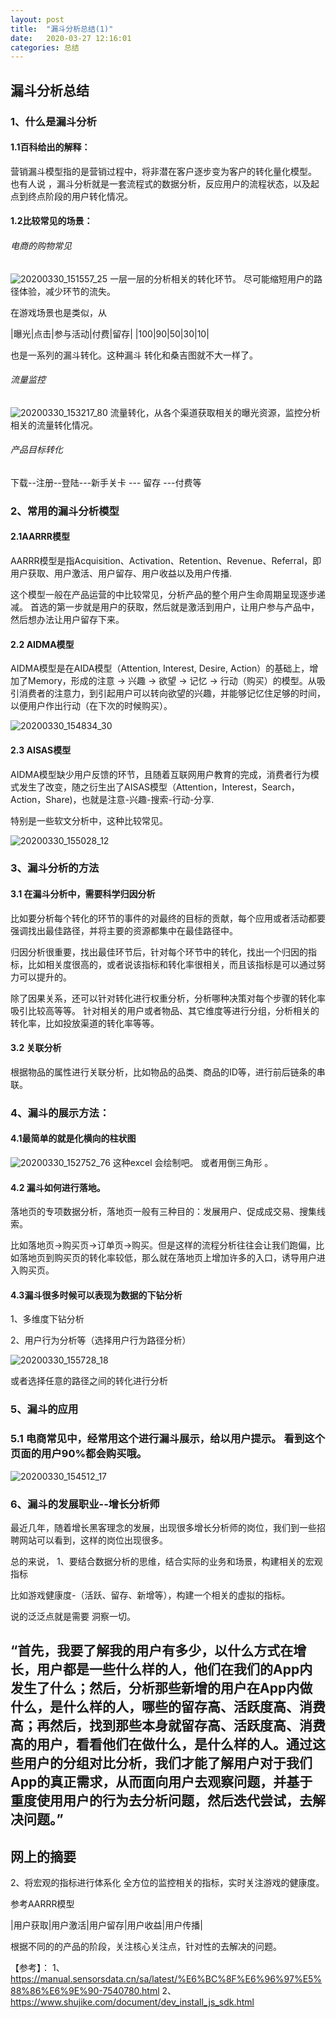 ```yaml
---
layout: post
title:  "漏斗分析总结(1)"
date:   2020-03-27 12:16:01
categories: 总结
---
```



## 漏斗分析总结

### 1、什么是漏斗分析

#### 1.1百科给出的解释：
营销漏斗模型指的是营销过程中，将非潜在客户逐步变为客户的转化量化模型。
也有人说 ，漏斗分析就是一套流程式的数据分析，反应用户的流程状态，以及起点到终点阶段的用户转化情况。

#### 1.2比较常见的场景：
###### 电商的购物常见

![20200330_151557_25](ihttps://raw.githubusercontent.com/maolilai/maolilai.github.io/master/_posts/mage/20200330_151557_25.png)
一层一层的分析相关的转化环节。
尽可能缩短用户的路径体验，减少环节的流失。

在游戏场景也是类似，从

|曝光|点击|参与活动|付费|留存|
|100|90|50|30|10|

也是一系列的漏斗转化。这种漏斗
转化和桑吉图就不大一样了。

######  流量监控

![20200330_153217_80](https://raw.githubusercontent.com/maolilai/maolilai.github.io/master/_posts/image/20200330_153217_80.png)
流量转化，从各个渠道获取相关的曝光资源，监控分析相关的流量转化情况。


###### 产品目标转化
下载--注册--登陆---新手关卡 --- 留存  ---付费等




### 2、常用的漏斗分析模型
#### 2.1AARRR模型
AARRR模型是指Acquisition、Activation、Retention、Revenue、Referral，即用户获取、用户激活、用户留存、用户收益以及用户传播.

这个模型一般在产品运营的中比较常见，分析产品的整个用户生命周期呈现逐步递减。
首选的第一步就是用户的获取，然后就是激活到用户，让用户参与产品中，然后想办法让用户留存下来。

#### 2.2 AIDMA模型
AIDMA模型是在AIDA模型（Attention,  Interest,  Desire,  Action）的基础上，增加了Memory，形成的注意 → 兴趣 → 欲望 → 记忆 → 行动（购买）的模型。从吸引消费者的注意力，到引起用户可以转向欲望的兴趣，并能够记忆住足够的时间，以便用户作出行动（在下次的时候购买）。

![20200330_154834_30](https://raw.githubusercontent.com/maolilai/maolilai.github.io/master/_posts/image/20200330_154834_30.png)


#### 2.3 AISAS模型
AIDMA模型缺少用户反馈的环节，且随着互联网用户教育的完成，消费者行为模式发生了改变，随之衍生出了AISAS模型（Attention，Interest，Search，Action，Share)，也就是注意-兴趣-搜索-行动-分享.

特别是一些软文分析中，这种比较常见。

![20200330_155028_12](https://raw.githubusercontent.com/maolilai/maolilai.github.io/master/_posts/image/20200330_155028_12.png)








### 3、漏斗分析的方法
#### 3.1 在漏斗分析中，需要科学归因分析
比如要分析每个转化的环节的事件的对最终的目标的贡献，每个应用或者活动都要强调找出最佳路径，并将主要的资源都集中在最佳路径中。

归因分析很重要，找出最佳环节后，针对每个环节中的转化，找出一个归因的指标，比如相关度很高的，或者说该指标和转化率很相关，而且该指标是可以通过努力可以提升的。

除了因果关系，还可以针对转化进行权重分析，分析哪种决策对每个步骤的转化率吸引比较高等等。
针对相关的用户或者物品、其它维度等进行分组，分析相关的转化率，比如投放渠道的转化率等等。

#### 3.2 关联分析
根据物品的属性进行关联分析，比如物品的品类、商品的ID等，进行前后链条的串联。

### 4、漏斗的展示方法：

#### 4.1最简单的就是化横向的柱状图

![20200330_152752_76](https://raw.githubusercontent.com/maolilai/maolilai.github.io/master/_posts/image/20200330_152752_76.png)
这种excel 会绘制吧。
或者用倒三角形 。


#### 4.2 漏斗如何进行落地。
落地页的专项数据分析，落地页一般有三种目的：发展用户、促成成交易、搜集线索。

比如落地页→购买页→订单页→购买。但是这样的流程分析往往会让我们跑偏，比如落地页到购买页的转化率较低，那么就在落地页上增加许多的入口，诱导用户进入购买页。

#### 4.3漏斗很多时候可以表现为数据的下钻分析

1、多维度下钻分析

2、用户行为分析等（选择用户行为路径分析）

![20200330_155728_18](https://raw.githubusercontent.com/maolilai/maolilai.github.io/master/_posts/image/20200330_155728_18.png)

或者选择任意的路径之间的转化进行分析





### 5、漏斗的应用
### 5.1 电商常见中，经常用这个进行漏斗展示，给以用户提示。 看到这个页面的用户90%都会购买哦。

![20200330_154512_17](https://raw.githubusercontent.com/maolilai/maolilai.github.io/master/_posts/image/20200330_154512_17.png)





### 6、漏斗的发展职业--增长分析师
最近几年，随着增长黑客理念的发展，出现很多增长分析师的岗位，我们到一些招聘网站可以看到，这样的岗位出现很多。

总的来说，
1、要结合数据分析的思维，结合实际的业务和场景，构建相关的宏观指标

比如游戏健康度-（活跃、留存、新增等），构建一个相关的虚拟的指标。

说的泛泛点就是需要 洞察一切。

“首先，我要了解我的用户有多少，以什么方式在增长，用户都是一些什么样的人，他们在我们的App内发生了什么；然后，分析那些新增的用户在App内做什么，是什么样的人，哪些的留存高、活跃度高、消费高；再然后，找到那些本身就留存高、活跃度高、消费高的用户，看看他们在做什么，是什么样的人。通过这些用户的分组对比分析，我们才能了解用户对于我们App的真正需求，从而面向用户去观察问题，并基于重度使用用户的行为去分析问题，然后迭代尝试，去解决问题。”  
----------------
网上的摘要
---------------


2、将宏观的指标进行体系化
全方位的监控相关的指标，实时关注游戏的健康度。

参考AARRR模型

|用户获取|用户激活|用户留存|用户收益|用户传播|

根据不同的的产品的阶段，关注核心关注点，针对性的去解决的问题。





【参考】：
1、https://manual.sensorsdata.cn/sa/latest/%E6%BC%8F%E6%96%97%E5%88%86%E6%9E%90-7540780.html
2、https://www.shujike.com/document/dev_install_js_sdk.html
